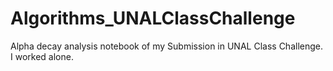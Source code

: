 # Algorithms_UNALClassChallenge
Alpha decay analysis notebook of my Submission in UNAL Class Challenge. I worked alone.
